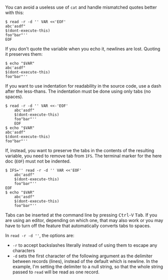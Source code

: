 You can avoid a useless use of `cat` and handle mismatched quotes better with this:

    $ read -r -d '' VAR <<'EOF'
    abc'asdf"
    $(dont-execute-this)
    foo"bar"''
    EOF

If you don't quote the variable when you echo it, newlines are lost. Quoting it preserves them:

    $ echo "$VAR"
    abc'asdf"
    $(dont-execute-this)
    foo"bar"''

If you want to use indentation for readability in the source code, use a dash after the less-thans. The indentation must be done using only tabs (no spaces).

    $ read -r -d '' VAR <<-'EOF'
        abc'asdf"
        $(dont-execute-this)
        foo"bar"''
        EOF
    $ echo "$VAR"
    abc'asdf"
    $(dont-execute-this)
    foo"bar"''

If, instead, you want to preserve the tabs in the contents of the resulting variable, you need to remove tab from `IFS`. The terminal marker for the here doc (`EOF`) must not be indented.

    $ IFS='' read -r -d '' VAR <<'EOF'
        abc'asdf"
        $(dont-execute-this)
        foo"bar"''
    EOF
    $ echo "$VAR"
        abc'asdf"
        $(dont-execute-this)
        foo"bar"''

Tabs can be inserted at the command line by pressing <kbd>Ctrl</kbd>-<kbd>V</kbd> <kbd>Tab</kbd>. If you are using an editor, depending on which one, that may also work or you may have to turn off the feature that automatically converts tabs to spaces.


In `read -r -d ''`, the options are:

- `-r` to accept backslashes literally instead of using them to escape any characters
- `-d` sets the first character of the following argument as the delimiter between records (lines), instead of the default which is newline. In the example, I'm setting the delimiter to a null string, so that the whole string passed to `read` will be read as one record.